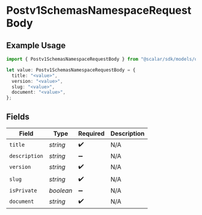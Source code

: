 # Postv1SchemasNamespaceRequestBody

## Example Usage

```typescript
import { Postv1SchemasNamespaceRequestBody } from "@scalar/sdk/models/operations";

let value: Postv1SchemasNamespaceRequestBody = {
  title: "<value>",
  version: "<value>",
  slug: "<value>",
  document: "<value>",
};
```

## Fields

| Field              | Type               | Required           | Description        |
| ------------------ | ------------------ | ------------------ | ------------------ |
| `title`            | *string*           | :heavy_check_mark: | N/A                |
| `description`      | *string*           | :heavy_minus_sign: | N/A                |
| `version`          | *string*           | :heavy_check_mark: | N/A                |
| `slug`             | *string*           | :heavy_check_mark: | N/A                |
| `isPrivate`        | *boolean*          | :heavy_minus_sign: | N/A                |
| `document`         | *string*           | :heavy_check_mark: | N/A                |
